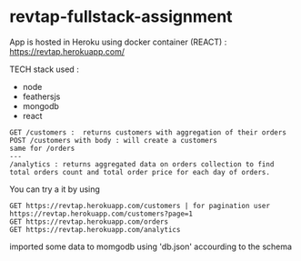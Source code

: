 # revtap-fullstack-assignment
App is hosted in Heroku using docker container (REACT) : https://revtap.herokuapp.com/

TECH stack used : 
- node
- feathersjs
- mongodb
- react

```
GET /customers :  returns customers with aggregation of their orders
POST /customers with body : will create a customers
same for /orders
---
/analytics : returns aggregated data on orders collection to find total orders count and total order price for each day of orders.
```
You can try a it by using 
```
GET https://revtap.herokuapp.com/customers | for pagination user https://revtap.herokuapp.com/customers?page=1
GET https://revtap.herokuapp.com/orders
GET https://revtap.herokuapp.com/analytics
```
imported some data to momgodb using 'db.json' accourding to the schema
